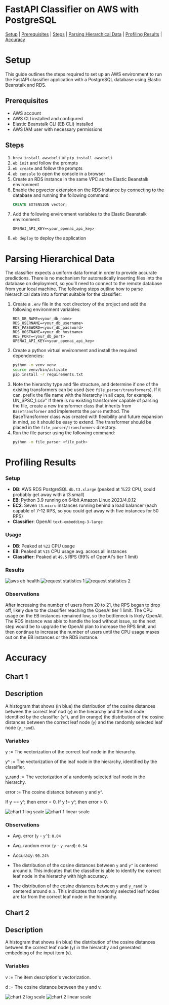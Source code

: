 <!--
Author: Walter Shewmake <walter.shewmake@utahtech.edu>
Date: 05-19-2024

Project: Arbitrary Hierarchical Classifier
Client: Zonos
Affiliation: Utah Tech University

This file is part of the Arbitrary Hierarchical Classification Application developed for Zonos.
-->

# FastAPI Classifier on AWS with PostgreSQL

[Setup](#setup) | [Prerequisites](#prerequisites) | [Steps](#steps) | [Parsing Hierarchical Data](#parsing-hierarchical-data) | [Profiling Results](#profiling-results) | [Accuracy](#accuracy)

# Setup

This guide outlines the steps required to set up an AWS environment to run the FastAPI classifier application with a PostgreSQL database using Elastic Beanstalk and RDS.

## Prerequisites

- AWS account
- AWS CLI installed and configured
- Elastic Beanstalk CLI (EB CLI) installed
- AWS IAM user with necessary permissions

## Steps

1. `brew install awsebcli` or `pip install awsebcli`
2. `eb init` and follow the prompts
3. `eb create` and follow the prompts
4. `eb console` to open the console in a browser
5. Create an RDS instance in the same VPC as the Elastic Beanstalk environment
6. Enable the pgvector extension on the RDS instance by connecting to the database and running the following command:
   ```sql
   CREATE EXTENSION vector;
   ```
7. Add the following environment variables to the Elastic Beanstalk environment:
   ```env
   OPENAI_API_KEY=<your_openai_api_key>
   ```
8. `eb deploy` to deploy the application

# Parsing Hierarchical Data

The classifier expects a uniform data format in order to provide accurate predictions. There is no mechanism for automatically inserting files into the database on deployment, so you'll need to connect to the remote database from your local machine. The following steps outline how to parse hierarchical data into a format suitable for the classifier:

1. Create a `.env` file in the root directory of the project and add the following environment variables:
   ```env
   RDS_DB_NAME=<your_db_name>
   RDS_USERNAME=<your_db_username>
   RDS_PASSWORD=<your_db_password>
   RDS_HOSTNAME=<your_db_hostname>
   RDS_PORT=<your_db_port>
   OPENAI_API_KEY=<your_openai_api_key>
   ```
2. Create a python virtual environment and install the required dependencies:
   ```bash
   python -m venv venv
   source venv/bin/activate
   pip install -r requirements.txt
   ```
3. Note the hierarchy type and file structure, and determine if one of the existing transformers can be used (see `file_parser/transformers`). If it can, prefix the file name with the hierarchy in all caps, for example, UN_SPSC_1.csv" If there is no existing transformer capable of parsing the file, create a new transformer class that inherits from `BaseTransformer` and implements the `parse` method. The BaseTransformer class was created with flexibility and future expansion in mind, so it should be easy to extend. The transformer should be placed in the `file_parser/transformers` directory.
4. Run the file parser using the following command:
   ```bash
   python -m file_parser <file_path>
   ```

# Profiling Results

### Setup

- **DB**: AWS RDS PostgreSQL `db.t3.xlarge` (peaked at %22 CPU, could probably get away with a t3.small)
- **EB**: Python 3.9 running on 64bit Amazon Linux 2023/4.0.12
- **EC2**: Seven `t3.micro` instances running behind a load balancer (each capable of 7-12 RPS, so you could get away with five instances for 50 RPS)
- **Classifier**: OpenAI `text-embedding-3-large`

### Usage

- **DB**: Peaked at `%22` CPU usage
- **EB**: Peaked at `%15` CPU usage avg. across all instances
- **Classifier**: Peaked at `49.5` RPS (99% of OpenAI's tier 1 limit)

### Results

![aws eb health](aws_eb_health.png)
![request statistics 1](request_statistics_1.png)
![request statistics 2](request_statistics_2.png)

### Observations

After increasing the number of users from 20 to 21, the RPS began to drop off, likely due to the classifier reaching the OpenAI tier 1 limit. The CPU usage on the EB instances remained low, so the bottleneck is likely OpenAI. The RDS instance was able to handle the load without issue, so the next step would be to upgrade the OpenAI plan to increase the RPS limit, and then continue to increase the number of users until the CPU usage maxes out on the EB instances or the RDS instance.

# Accuracy

## Chart 1

## Description

A histogram that shows (in blue) the distribution of the cosine distances between the correct leaf nod (`y`) in the hierarchy and the leaf node identified by the classifier (`y^`), and (in orange) the distribution of the cosine distances between the correct leaf node (`y`) and the randomly selected leaf node (`y_rand`).

### Variables

y := The vectorization of the correct leaf node in the hierarchy.

y^ := The vectorization of the leaf node in the hierarchy, identified by the classifier.

y_rand := The vectorization of a randomly selected leaf node in the hierarchy.

error := The cosine distance between y and y^.

If y == y^, then error = 0. If y != y^, then error > 0.

![chart 1 log scale](chart_1_log.png)
![chart 1 linear scale](chart_1_linear.png)

### Observations

- Avg. error (`y` - `y^`): `0.04`
- Avg. random error (`y` - `y_rand`): `0.54`
- Accuracy: `90.24%`

- The distribution of the cosine distances between `y` and `y^` is centered around `0`. This indicates that the classifier is able to identify the correct leaf node in the hierarchy with high accuracy.
- The distribution of the cosine distances between `y` and `y_rand` is centered around `0.5`. This indicates that randomly selected leaf nodes are far from the correct leaf node in the hierarchy.

## Chart 2

## Description

A histogram that shows (in blue) the distribution of the cosine distances between the correct leaf node (`y`) in the hierarchy and generated embedding of the input item (`v`).

### Variables

v := The item description's vectorization.

d := The cosine distance between the y and v.

![chart 2 log scale](chart_2_log.png)
![chart 2 linear scale](chart_2_linear.png)
